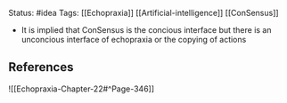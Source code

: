 Status: #idea
Tags: [[Echopraxia]] [[Artificial-intelligence]] [[ConSensus]]

* It is implied that ConSensus is the concious interface but there is an unconcious interface of echopraxia or the copying of actions

## References

![[Echopraxia-Chapter-22#^Page-346]]